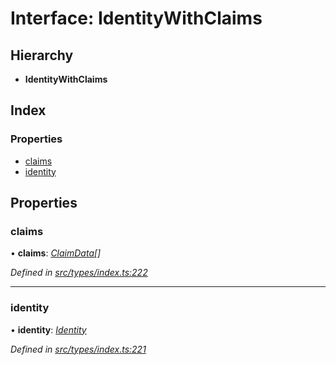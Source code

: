# Interface: IdentityWithClaims

## Hierarchy

* **IdentityWithClaims**

## Index

### Properties

* [claims](types.identitywithclaims.md#claims)
* [identity](types.identitywithclaims.md#identity)

## Properties

###  claims

• **claims**: *[ClaimData](types.claimdata.md)[]*

*Defined in [src/types/index.ts:222](https://github.com/PolymathNetwork/polymesh-sdk/blob/6d34df1/src/types/index.ts#L222)*

___

###  identity

• **identity**: *[Identity](../classes/api_entities_identity.identity.md)*

*Defined in [src/types/index.ts:221](https://github.com/PolymathNetwork/polymesh-sdk/blob/6d34df1/src/types/index.ts#L221)*
